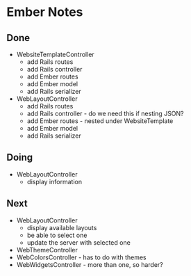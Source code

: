 # Ember Notes

## Done

* WebsiteTemplateController
    - add Rails routes
    - add Rails controller
    - add Ember routes
    - add Ember model
    - add Rails serializer
* WebLayoutController
    - add Rails routes
    - add Rails controller - do we need this if nesting JSON?
    - add Ember routes - nested under WebsiteTemplate
    - add Ember model
    - add Rails serializer

## Doing

* WebLayoutController
    - display information

## Next

* WebLayoutController
    - display available layouts
    - be able to select one
    - update the server with selected one
* WebThemeController
* WebColorsController - has to do with themes
* WebWidgetsController - more than one, so harder?
